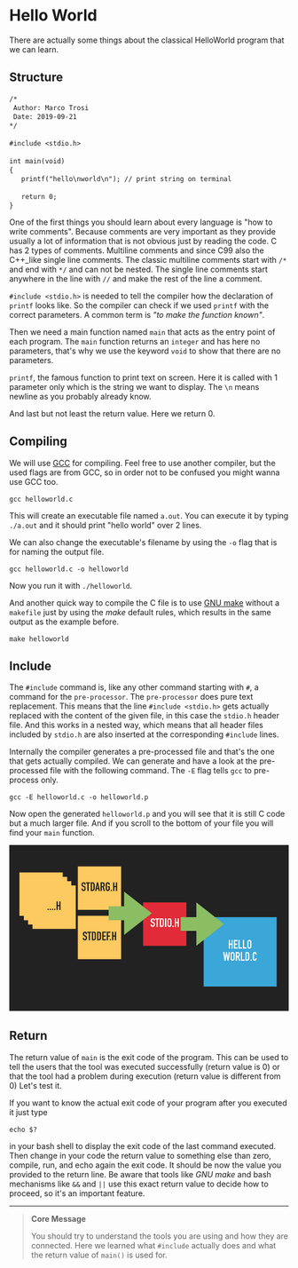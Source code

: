 # Hello World

There are actually some things about the classical HelloWorld program that we can learn.

## Structure

    /*
     Author: Marco Trosi
     Date: 2019-09-21
    */

    #include <stdio.h>
     
    int main(void)
    {
       printf("hello\nworld\n"); // print string on terminal
     
       return 0;
    }

One of the first things you should learn about every language is "how to write comments". Because comments are very
important as they provide usually a lot of information that is not obvious just by reading the code. C has 2 types of
comments. Multiline comments and since C99 also the C++\_like single line comments. The classic multiline comments start
with `/*` and end with `*/` and can not be nested. The single line comments start anywhere in the line with `//` and
make the rest of the line a comment.

`#include <stdio.h>` is needed to tell the compiler how the declaration of `printf` looks like. So the compiler can
check if we used `printf` with the correct parameters. A common term is *"to make the function known"*.

Then we need a main function named `main` that acts as the entry point of each program. The `main` function returns an
`integer` and has here no parameters, that's why we use the keyword `void` to show that there are no parameters.

`printf`, the famous function to print text on screen. Here it is called with 1 parameter only which is the string we
want to display. The `\n` means newline as you probably already know. 

And last but not least the return value. Here we return 0.

## Compiling
We will use [GCC](https://gcc.gnu.org) for compiling. Feel free to use another compiler, but the used flags are from GCC, so in order not to be
confused you might wanna use GCC too.

    gcc helloworld.c

This will create an executable file named `a.out`. You can execute it by typing `./a.out` and it should print "hello
world" over 2 lines.

We can also change the executable's filename by using the `-o` flag that is for naming the output file.

    gcc helloworld.c -o helloworld

Now you run it with `./helloworld`.

And another quick way to compile the C file is to use [GNU make](https://www.gnu.org/software/make/manual/make.html) without a `makefile` just by using the *make* default rules,
which results in the same output as the example before.

    make helloworld

## Include
The `#include` command is, like any other command starting with `#`, a command for the `pre-processor`. The
`pre-processor` does pure text replacement. This means that the line `#include <stdio.h>` gets actually replaced with the
content of the given file, in this case the `stdio.h` header file. And this works in a nested way, which means that all
header files included by `stdio.h` are also inserted at the corresponding `#include` lines.

Internally the compiler generates a pre-processed file and that's the one that gets actually compiled.
We can generate and have a look at the pre-processed file with the following command. The `-E` flag tells `gcc` to
pre-process only.

    gcc -E helloworld.c -o helloworld.p

Now open the generated `helloworld.p` and you will see that it is still C code but a much larger file. And if you scroll to
the bottom of your file you will find your `main` function.

![including stdio.h](include.png)

## Return

The return value of `main` is the exit code of the program. This can be used to tell the users that the tool was
executed successfully (return value is 0) or that the tool had a problem during execution (return value is different from 0)
Let's test it.

If you want to know the actual exit code of your program after you executed it just type

    echo $?

in your bash shell to display the exit code of the last command executed.
Then change in your code the return value to something else than zero, compile, run, and echo again the exit code.
It should be now the value you provided to the return line. Be aware that tools like *GNU make* and bash mechanisms like
`&&` and `||` use this exact return value to decide how to proceed, so it's an important feature.

---

> **Core Message**
>
> You should try to understand the tools you are using and how they are connected.
> Here we learned what `#include` actually does and what the return value of `main()` is used for.

